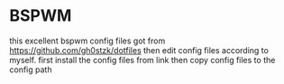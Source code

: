 # BSPWM

this excellent bspwm config files got from https://github.com/gh0stzk/dotfiles
then edit config files according to myself. first install the config files from link then copy config files to the config path
